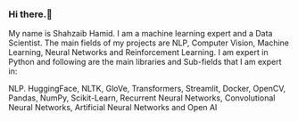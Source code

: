 ### Hi there.👋

My name is Shahzaib Hamid. I am a machine learning expert and a Data Scientist. The main fields of my projects are NLP, Computer Vision, Machine Learning, Neural Networks and Reinforcement Learning. I am expert in Python and following are the main libraries and Sub-fields that I am expert in:

NLP. HuggingFace, NLTK, GloVe, Transformers, Streamlit, Docker, OpenCV, Pandas, NumPy, Scikit-Learn, Recurrent Neural Networks, Convolutional Neural Networks, Artificial Neural Networks and Open AI
